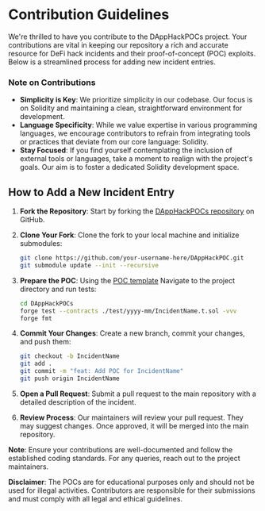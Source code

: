 # Contribution Guidelines

We're thrilled to have you contribute to the DAppHackPOCs project. Your contributions are vital in keeping our repository a rich and accurate resource for DeFi hack incidents and their proof-of-concept (POC) exploits. Below is a streamlined process for adding new incident entries.
### Note on Contributions

- **Simplicity is Key**: We prioritize simplicity in our codebase. Our focus is on Solidity and maintaining a clean, straightforward environment for development.
- **Language Specificity**: While we value expertise in various programming languages, we encourage contributors to refrain from integrating tools or practices that deviate from our core language: Solidity.
- **Stay Focused**: If you find yourself contemplating the inclusion of external tools or languages, take a moment to realign with the project's goals. Our aim is to foster a dedicated Solidity development space.

## How to Add a New Incident Entry

1. **Fork the Repository**: Start by forking the [DAppHackPOCs repository](https://github.com/emilesean/DAppHackPOC.git) on GitHub.

2. **Clone Your Fork**: Clone the fork to your local machine and initialize submodules:
   ```bash
   git clone https://github.com/your-username-here/DAppHackPOC.git
   git submodule update --init --recursive
   ```

3. **Prepare the POC**: Using the [POC template](./src//Poc-template.sol) Navigate to the project directory and run tests:
   ```bash
   cd DAppHackPOCs
   forge test --contracts ./test/yyyy-mm/IncidentName.t.sol -vvv
   forge fmt
   ```

4. **Commit Your Changes**: Create a new branch, commit your changes, and push them:
    ```bash
    git checkout -b IncidentName
    git add .
    git commit -m "feat: Add POC for IncidentName"
    git push origin IncidentName
    ```

5. **Open a Pull Request**: Submit a pull request to the main repository with a detailed description of the incident.

6. **Review Process**: Our maintainers will review your pull request. They may suggest changes. Once approved, it will be merged into the main repository.

**Note**: Ensure your contributions are well-documented and follow the established coding standards. For any queries, reach out to the project maintainers.

**Disclaimer**: The POCs are for educational purposes only and should not be used for illegal activities. Contributors are responsible for their submissions and must comply with all legal and ethical guidelines.